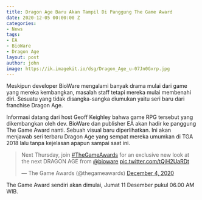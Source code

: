 ```yaml
---
title: Dragon Age Baru Akan Tampil Di Panggung The Game Award
date: 2020-12-05 00:00:00 Z
categories:
- News
tags:
- EA
- BioWare
- Dragon Age
layout: post
author: john
image: https://ik.imagekit.io/dsg/Dragon_Age_u-07Jn0Gxrp.jpg
---
```


Meskipun developer BioWare mengalami banyak drama mulai dari game yang mereka kembangkan, masalah staff tetapi mereka mulai membenahi diri. Sesuatu yang tidak disangka-sangka diumukan yaitu seri baru dari franchise Dragon Age.

Informasi datang dari host Geoff Keighley bahwa game RPG tersebut yang dikembangkan oleh dev. BioWare dan publisher EA akan hadir ke panggung The Game Award nanti. Sebuah visual baru diperlihatkan. Ini akan menjawab seri terbaru Dragon Age yang sempat mereka umumkan di TGA 2018 lalu tanpa kejelasan apapun sampai saat ini.

<blockquote class="twitter-tweet" tw-align="center"><p lang="en" dir="ltr">Next Thursday, join <a href="https://twitter.com/hashtag/TheGameAwards?src=hash&amp;ref_src=twsrc%5Etfw">#TheGameAwards</a> for an exclusive new look at the next DRAGON AGE from <a href="https://twitter.com/bioware?ref_src=twsrc%5Etfw">@bioware</a> <a href="https://t.co/tQjH2UaRDt">pic.twitter.com/tQjH2UaRDt</a></p>&mdash; The Game Awards (@thegameawards) <a href="https://twitter.com/thegameawards/status/1334928358619037697?ref_src=twsrc%5Etfw">December 4, 2020</a></blockquote> <script async src="https://platform.twitter.com/widgets.js" charset="utf-8"></script>

The Game Award sendiri akan dimulai, Jumat 11 Desember pukul 06.00 AM WIB.